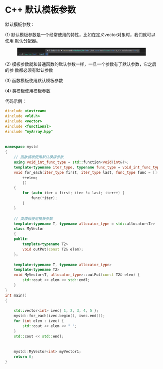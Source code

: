 # C++ 默认模板参数

默认模板参数：&#x20;

(1) 默认模板参数是一个经常使用的特性，比如在定义vector对象时，我们就可以使用 默认分配器。

&#x20;

<figure><img src="../../.gitbook/assets/image (3) (1) (1) (1).png" alt=""><figcaption></figcaption></figure>



(2) 模板参数就和普通函数的默认参数一样，一旦一个参数有了默认参数，它之后的参 数都必须有默认参数

(3) 函数模板使用默认模板参数

(4) 类模板使用模板参数



代码示例：

```cpp
#include <iostream>
#include <vld.h>
#include <vector>
#include <functional>
#include "myArray.hpp"


namespace mystd
{
    // 函数模板使用默认模板参数
    using void_int_func_type = std::function<void(int&)>;
    template<typename iter_type, typename func_type = void_int_func_type>
    void for_each(iter_type first, iter_type last, func_type func = [](int& elem) {
        ++elem;
        })
    {
        for (auto iter = first; iter != last; iter++) {
            func(*iter);
        }
    }

    // 类模板使用模板参数
    template<typename T, typename allocator_type = std::allocator<T>>
    class MyVector
    {
    public:
        template<typename T2>
        void outPut(const T2& elem);
    };

    template<typename T, typename allocator_type>
    template<typename T2>
    void MyVector<T, allocator_type>::outPut(const T2& elem) {
        std::cout << elem << std::endl;
    }
}
int main()
{
    
    std::vector<int> ivec{ 1, 2, 3, 4, 5 };
    mystd::for_each(ivec.begin(), ivec.end());
    for (int elem : ivec) {
        std::cout << elem << " ";
    }
    std::cout << std::endl;


    mystd::MyVector<int> myVector1;
    return 0;
}
```
